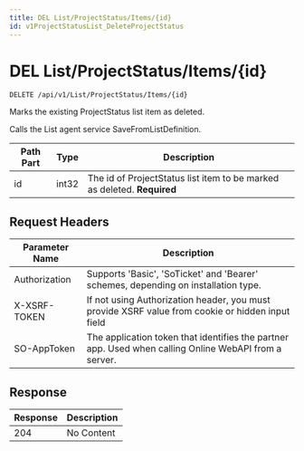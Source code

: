 ```yaml
---
title: DEL List/ProjectStatus/Items/{id}
id: v1ProjectStatusList_DeleteProjectStatus
---
```


# DEL List/ProjectStatus/Items/{id}

```http
DELETE /api/v1/List/ProjectStatus/Items/{id}
```

Marks the existing ProjectStatus list item as deleted.

Calls the List agent service SaveFromListDefinition.




| Path Part | Type | Description |
|-----------|------|-------------|
| id | int32 | The id of ProjectStatus list item to be marked as deleted. **Required** |



## Request Headers

| Parameter Name | Description |
|----------------|-------------|
| Authorization  | Supports 'Basic', 'SoTicket' and 'Bearer' schemes, depending on installation type. |
| X-XSRF-TOKEN   | If not using Authorization header, you must provide XSRF value from cookie or hidden input field |
| SO-AppToken | The application token that identifies the partner app. Used when calling Online WebAPI from a server. |


## Response


| Response | Description |
|----------------|-------------|
| 204 | No Content |